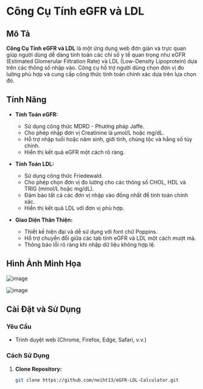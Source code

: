 # Công Cụ Tính eGFR và LDL

## Mô Tả

**Công Cụ Tính eGFR và LDL** là một ứng dụng web đơn giản và trực quan giúp người dùng dễ dàng tính toán các chỉ số y tế quan trọng như eGFR (Estimated Glomerular Filtration Rate) và LDL (Low-Density Lipoprotein) dựa trên các thông số nhập vào. Công cụ hỗ trợ người dùng chọn đơn vị đo lường phù hợp và cung cấp công thức tính toán chính xác dựa trên lựa chọn đó.

## Tính Năng

- **Tính Toán eGFR:**
  - Sử dụng công thức MDRD - Phương pháp Jaffe.
  - Cho phép nhập đơn vị Creatinine là µmol/L hoặc mg/dL.
  - Hỗ trợ nhập tuổi hoặc năm sinh, giới tính, chủng tộc và hằng số tùy chỉnh.
  - Hiển thị kết quả eGFR một cách rõ ràng.

- **Tính Toán LDL:**
  - Sử dụng công thức Friedewald.
  - Cho phép chọn đơn vị đo lường cho các thông số CHOL, HDL và TRIG (mmol/L hoặc mg/dL).
  - Đảm bảo tất cả các đơn vị nhập vào đồng nhất để tính toán chính xác.
  - Hiển thị kết quả LDL với đơn vị phù hợp.

- **Giao Diện Thân Thiện:**
  - Thiết kế hiện đại và dễ sử dụng với font chữ Poppins.
  - Hỗ trợ chuyển đổi giữa các tab tính eGFR và LDL một cách mượt mà.
  - Thông báo lỗi rõ ràng khi nhập dữ liệu không hợp lệ.

## Hình Ảnh Minh Họa
![image](https://github.com/user-attachments/assets/125977a2-eec7-47b6-a2e0-2e0e9571171f)

![image](https://github.com/user-attachments/assets/305e171f-2975-4f7e-a959-91d810250911)

## Cài Đặt và Sử Dụng

### Yêu Cầu

- Trình duyệt web (Chrome, Firefox, Edge, Safari, v.v.)

### Cách Sử Dụng

1. **Clone Repository:**

   ```bash
   git clone https://github.com/neiht13/eGFR-LDL-Calculator.git
